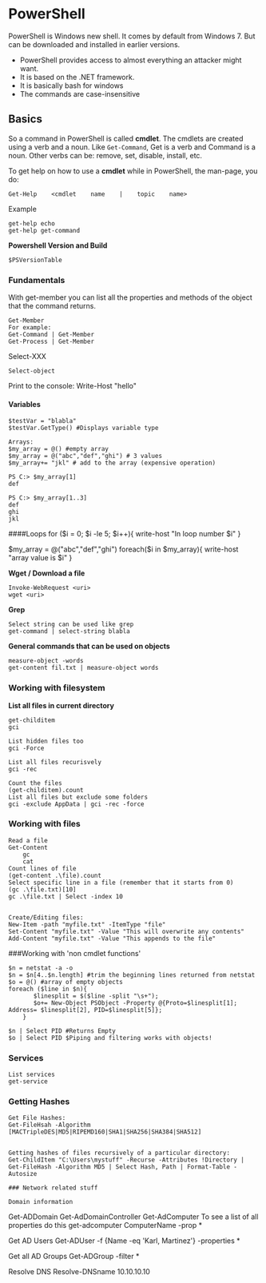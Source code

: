 # PowerShell

PowerShell is Windows new shell. It comes by default from Windows 7. But can be downloaded and installed in earlier versions.

* PowerShell provides access to almost everything an attacker might want.
* It is based on the .NET framework.
* It is basically bash for windows
* The commands are case-insensitive

## Basics

So a command in PowerShell is called **cmdlet**. The cmdlets are created using a verb and a noun. Like `Get-Command`, Get is a  verb and  Command is a noun. Other verbs can be: remove, set, disable, install, etc.



To get help on how to use a **cmdlet** while in PowerShell, the man-page, you do:

```
Get-Help    <cmdlet    name    |    topic    name>
```

Example

```
get-help echo
get-help get-command
```

**Powershell Version and Build**

```
$PSVersionTable
```

### Fundamentals

With get-member you can list all the properties and methods of the object that the command returns.

```
Get-Member
For example:
Get-Command | Get-Member
Get-Process | Get-Member
```



Select-XXX

```
Select-object
```

Print to the console:
Write-Host "hello"

#### Variables

```
$testVar = "blabla"
$testVar.GetType() #Displays variable type

Arrays:
$my_array = @() #empty array
$my_array = @("abc","def","ghi") # 3 values
$my_array+= "jkl" # add to the array (expensive operation)

PS C:> $my_array[1]
def

PS C:> $my_array[1..3]
def
ghi
jkl
```

####Loops
for ($i = 0; $i -le 5; $i++){
    write-host "In loop number $i"
   }


$my_array = @("abc","def","ghi") 
foreach($i in $my_array){
    write-host "array value is $i"
 }


**Wget / Download a file**

```
Invoke-WebRequest <uri>
wget <uri>
```

**Grep**

```
Select string can be used like grep
get-command | select-string blabla
```

**General commands that can be used on objects**

```
measure-object -words
get-content fil.txt | measure-object words
```

### Working with filesystem

**List all files in current directory**

```
get-childitem
gci

List hidden files too
gci -Force

List all files recurisvely
gci -rec

Count the files
(get-childitem).count
List all files but exclude some folders
gci -exclude AppData | gci -rec -force
```

### Working with files

```
Read a file
Get-Content
    gc
    cat
Count lines of file
(get-content .\file).count
Select specific line in a file (remember that it starts from 0)
(gc .\file.txt)[10]
gc .\file.txt | Select -index 10


Create/Editing files:
New-Item -path "myfile.txt" -ItemType "file"
Set-Content "myfile.txt" -Value "This will overwrite any contents"
Add-Content "myfile.txt" -Value "This appends to the file"
```

###Working with 'non cmdlet functions'
```
$n = netstat -a -o
$n = $n[4..$n.length] #trim the beginning lines returned from netstat
$o = @() #array of empty objects
foreach ($line in $n){
       $linesplit = $($line -split "\s+");
       $o+= New-Object PSObject -Property @{Proto=$linesplit[1]; Address= $linesplit[2], PID=$linesplit[5]};
    }

$n | Select PID #Returns Empty
$o | Select PID $Piping and filtering works with objects!
```

### Services

```
List services
get-service
```

### Getting Hashes

```
Get File Hashes:
Get-FileHsah -Algorithm [MACTripleDES|MD5|RIPEMD160|SHA1|SHA256|SHA384|SHA512]


Getting hashes of files recursively of a particular directory:
Get-ChildItem "C:\Users\mystuff" -Recurse -Attributes !Directory | Get-FileHash -Algorithm MD5 | Select Hash, Path | Format-Table -Autosize

### Network related stuff

Domain information

```
Get-ADDomain
Get-AdDomainController
Get-AdComputer
To see a list of all properties do this
get-adcomputer ComputerName -prop *

Get AD Users
Get-ADUser -f {Name -eq 'Karl, Martinez'} -properties *

Get all AD Groups
Get-ADGroup -filter *



Resolve DNS
Resolve-DNSname 10.10.10.10

```



